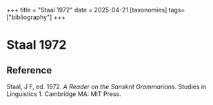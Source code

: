 +++
title = "Staal 1972"
date = 2025-04-21
[taxonomies]
tags=["bibliography"]
+++

# Staal 1972

## Reference

Staal, J F, ed. 1972. *A Reader on the Sanskrit Grammarians*. Studies in
Linguistics 1. Cambridge MA: MIT Press.